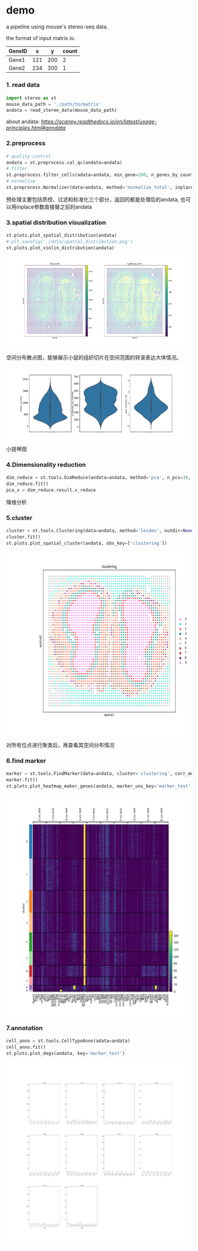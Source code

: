 # demo
a pipeline using mouse's stereo-seq data.

the format of input matrix is:

|  GeneID   | x | y | count |
|  ----  | ----  | ----| ----|
| Gene1  | 121 | 200 | 2 |
| Gene2  | 234 | 300 | 1 |
### 1. read data
```python
import stereo as st
mouse_data_path = './path/to/matrix'
andata = read_stereo_data(mouse_data_path)
```
about andata: *https://scanpy.readthedocs.io/en/latest/usage-principles.html#anndata*

### 2.preprocess
```python
# quality control
andata = st.preprocess.cal_qc(andata=andata)
# filter
st.preprocess.filter_cells(adata=andata, min_gene=200, n_genes_by_counts=3, pct_counts_mt=4, inplace=True)
# normalize
st.preprocess.Normalizer(data=andata, method='normalize_total', inplace=True, target_sum=10000).fit()

```
预处理主要包括质控、过滤和标准化三个部分，返回的都是处理后的andata, 也可以用inplace参数直接替之前的andata

### 3.spatial distribution visualization
```python
st.plots.plot_spatial_distribution(andata)
# plt.savefig('./data/spatial_distribution.png')
st.plots.plot_violin_distribution(andata)
```

<img src="https://raw.githubusercontent.com/molindoudou/bio_tools/main/data/spatial_distribution.png" width = "500" height = "250" alt="空间分布散点图" align=center />

空间分布散点图，能够展示小鼠的组织切片在空间范围的转录表达大体情况。

<img src="https://github.com/molindoudou/bio_tools/blob/main/data/violin_distribution.png?raw=true" width = "500" height = "200" alt="小提琴图" align=center />

小提琴图
### 4.Dimensionality reduction
```python
dim_reduce = st.tools.DimReduce(andata=andata, method='pca', n_pcs=30, min_variance=0.01, n_iter=250, n_neighbors=10, min_dist=0.3, inplace=False, name='dim_reduce')
dim_reduce.fit()
pca_x = dim_reduce.result.x_reduce
```

降维分析
### 5.cluster
```python
cluster = st.tools.Clustering(data=andata, method='leiden', outdir=None, dim_reduce_key='dim_reduce', n_neighbors=30, normalize_key='cluster_normalize', normalize_method=None, nor_target_sum=10000, name='clustering')
cluster.fit()
st.plots.plot_spatial_cluster(andata, obs_key=['clustering'])
```

<img src="https://github.com/molindoudou/bio_tools/blob/main/data/spatial_cluster.png?raw=true" width = "500" height = "500" alt="聚类空间分布散点图" align=center />


对所有位点进行聚类后，再查看其空间分布情况

### 6.find marker
```python
marker = st.tools.FindMarker(data=andata, cluster='clustering', corr_method='bonferroni', method='t-test', name='marker_test')
marker.fit()
st.plots.plot_heatmap_maker_genes(andata, marker_uns_key='marker_test', cluster_method='clustering')
```

<img src="https://github.com/molindoudou/bio_tools/blob/main/data/heatmap.png?raw=true" width = "500" height = "600" alt="热图" align=center />


### 7.annotation
```python
cell_anno = st.tools.CellTypeAnno(adata=andata)
cell_anno.fit()
st.plots.plot_degs(andata, key='marker_test')
```

<img src="https://github.com/molindoudou/bio_tools/blob/main/data/degs.png?raw=true" width = "500" height = "500" alt="热图" align=center />

